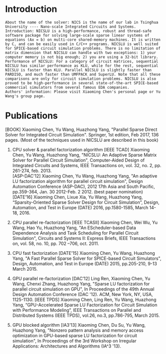 # Introduction
    About the name of the solver: NICS is the name of our lab in Tsinghua University ---- Nano-scale Integrated Circuits and Systems.
    Introduction: NICSLU is a high-performance, robust and thread-safe software package for solving large-scale sparse linear systems of equations (Ax = b) on multi-core shared-memory machines. It is written by C, and can be easily used in C/C++ programs. NICSLU is well suited for SPICE-based circuit simulation problems. There is no limitation of matrix dimension that NICSLU can handle with two exceptions: 1) your computer memory is not big enough; 2) you are using a 32-bit library.
    Performance of NICSLU: For a category of circuit matrices, sequential NICSLU has similar performance as KLU, while for the rest, sequential NICSLU is faster than KLU. Parallel NICSLU is slightly faster than PARDISO, and much faster than UMFPACK and SuperLU. Note that all these comparisons are only for circuit simulation problems. NICSLU is also proved to be high-performance in several state-of-the-art SPICE-based commercial simulators from several famous EDA companies. 
    Authors' information: Please visit Xiaoming Chen's personal page or Yu Wang's group page.
    
# Publications
[BOOK] Xiaoming Chen, Yu Wang, Huazhong Yang, "Parallel Sparse Direct Solver for Integrated Circuit Simulation". Springer, 1st edition, Feb 2017, 136 pages. (Most of the techniques used in NICSLU are described in this book)
 
1) CPU solver & parallel factorization algorithm
[IEEE TCAD] Xiaoming Chen, Yu Wang, Huazhong Yang, "NICSLU: An Adaptive Sparse Matrix Solver for Parallel Circuit Simulation", Computer-Aided Design of Integrated Circuits and Systems, IEEE Transactions on, vol. 32, no. 2, pp. 261-274, feb. 2013.   
[ASP-DAC’12] Xiaoming Chen, Yu Wang, Huazhong Yang, "An adaptive LU factorization algorithm for parallel circuit simulation", Design Automation Conference (ASP-DAC), 2012 17th Asia and South Pacific, pp.359-364, Jan. 30 2012-Feb. 2 2012. (best paper nomination) 
[DATE’16] Xiaoming Chen, Lixue Xia, Yu Wang, Huazhong Yang, “Sparsity-Oriented Sparse Solver Design for Circuit Simulation”, Design, Automation, and Test in Europe (DATE) 2016, pp.1580-1585, March 14-18, 2016.
 
2) CPU parallel re-factorization
[IEEE TCASII] Xiaoming Chen, Wei Wu, Yu Wang, Hao Yu, Huazhong Yang, "An EScheduler-based Data Dependence Analysis and Task Scheduling for Parallel Circuit Simulation", Circuits and Systems II: Express Briefs, IEEE Transactions on, vol. 58, no. 10, pp. 702 –706, oct. 2011.
 
3) CPU fast factorization
[DATE’15] Xiaoming Chen, Yu Wang, Huazhong Yang, "A Fast Parallel Sparse Solver for SPICE-based Circuit Simulators", Design, Automation, and Test in Europe (DATE) 2015, pp.205-210, 9-13 March 2015.
 
4) GPU parallel re-factorization
[DAC’12] Ling Ren, Xiaoming Chen, Yu Wang, Chenxi Zhang, Huazhong Yang, "Sparse LU factorization for parallel circuit simulation on GPU", In Proceedings of the 49th Annual Design Automation Conference (DAC '12). ACM, New York, NY, USA, 1125-1130.
[IEEE TPDS] Xiaoming Chen, Ling Ren, Yu Wang, Huazhong Yang, “GPU-Accelerated Sparse LU Factorization for Circuit Simulation with Performance Modeling”, IEEE Transactions on Parallel and Distributed Systems (IEEE TPDS), vol.26, no.3, pp.786-795, March 2015.
 
5) GPU blocked algorithm
[IA3’13] Xiaoming Chen, Du Su, Yu Wang, Huazhong Yang, "Nonzero pattern analysis and memory access optimization in GPU-based sparse LU factorization for circuit simulation", In Proceedings of the 3rd Workshop on Irregular Applications: Architectures and Algorithms (IA^3 '13).
